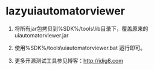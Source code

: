 ﻿# lazyuiautomatorviewer


1. 将所有jar包拷贝到%SDK%/tools\lib目录下，覆盖原来的uiautomatorviewer.jar 

2. 使用%SDK%/tools\uiautomatorviewer.bat 运行即可。 

3. 更多开源测试工具参见博客：http://idig8.com